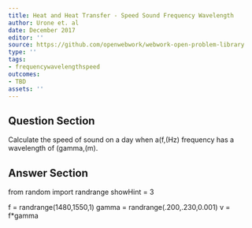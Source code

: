 ```yaml
---
title: Heat and Heat Transfer - Speed Sound Frequency Wavelength
author: Urone et. al
date: December 2017
editor: ''
source: https://github.com/openwebwork/webwork-open-problem-library
type: ''
tags:
- frequencywavelengthspeed
outcomes:
- TBD
assets: ''
---
```


## Question Section 

Calculate the speed of sound on a day when a(f,(Hz) frequency has a wavelength of
(gamma,(m).



## Answer Section

from random import randrange
showHint = 3

f = randrange(1480,1550,1)
gamma = randrange(.200,.230,0.001)
v = f*gamma